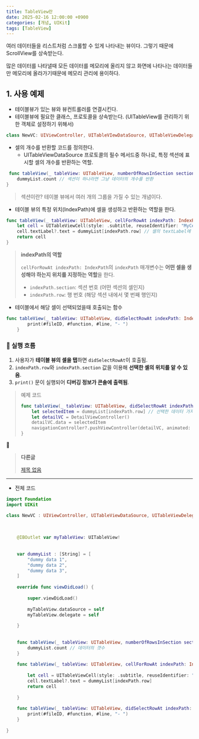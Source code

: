 ```yaml
---
title: TableView란
date: 2025-02-16 12:00:00 +0900
categories: [개념, UIKit]
tags: [TableView]
---
```



여러 데이터들을 리스트처럼 스크롤할 수 있게 나타내는 뷰이다. 그렇기 때문에 ScrollView를 상속받는다.

많은 데이터를 나타낼때 모든 데이터를 메모리에 올리지 않고 화면에 나타나는 데이터들만 메모리에 올라가기때문에 메모리 관리에 용이하다.

## 1. 사용 예제

- 테이블뷰가 있는 뷰와 뷰컨트롤러를 연결시킨다.
- 테이블뷰에 필요한 클래스, 프로토콜을 상속받는다. (UITableView를 관리하기 위한 객체로 설정하기 위해서)

```swift
class NewVC: UIViewController, UITableVIewDataSource, UITableViewDelegate
```

- 셀의 개수를 반환할 코드를 정의한다.
    - UITableViewDataSource 프로토콜의 필수 메서드중 하나로, 특정 섹션에 표시할 셀의 개수를 반환하는 역할.

```swift
 func tableView(_ tableView: UITableView, numberOfRowsInSection section: Int) -> Int {
    dummyList.count // 섹션이 하나라면 그냥 데이터의 개수를 반환
}
```

> 섹션이란?
테이블 뷰에서 여러 개의 그룹을 가질 수 있는 개념이다.
> 

- 테이블 뷰의 특정 위치(IndexPath)에 셀을 생성하고 반환하는 역할을 한다.

```swift
func tableView(_ tableView: UITableView, cellForRowAt indexPath: IndexPath) -> UITableViewCell {
    let cell = UITableViewCell(style: .subtitle, reuseIdentifier: "MyCell") //UITableViewCell - 셀을 생성
    cell.textLabel?.text = dummyList[indexPath.row] // 셀의 textLabel에 배열 텍스트 하나를 할당
    return cell
}
```

> **indexPath의 역할**
> 
> 
> `cellForRowAt indexPath: IndexPath`의 `indexPath` 매개변수는 **어떤 셀을 생성해야 하는지 위치를 지정하는 역할**을 한다.
> 
> - `indexPath.section`: 섹션 번호 (어떤 섹션의 셀인지)
> - `indexPath.row`: 행 번호 (해당 섹션 내에서 몇 번째 행인지)

- 테이블에서 해당 셀이 선택되었을때 호출되는 함수

```swift
func tableView(_ tableView: UITableView, didSelectRowAt indexPath: IndexPath) {
        print(#fileID, #function, #line, "- ")
    }
```

### 📌 실행 흐름

1. 사용자가 **테이블 뷰의 셀을 탭**하면 `didSelectRowAt`이 호출됨.
2. `indexPath.row`와 `indexPath.section` 값을 이용해 **선택한 셀의 위치를 알 수 있음**.
3. `print()` 문이 실행되어 **디버깅 정보가 콘솔에 출력됨**.

> 예제 코드
> 
> 
> ```swift
> func tableView(_ tableView: UITableView, didSelectRowAt indexPath: IndexPath) {
>     let selectedItem = dummyList[indexPath.row] // 선택한 데이터 가져오기
>     let detailVC = DetailViewController()
>     detailVC.data = selectedItem
>     navigationController?.pushViewController(detailVC, animated: true) // 화면 이동
> }
> ```
> 

<aside>
📖

> **다른글**
> 
> 
> [제목 없음](https://www.notion.so/191ee035a51f80f693d0e2582484a734?pvs=21)
> 
</aside>

---

- 전체 코드

```swift
import Foundation
import UIKit

class NewVC : UIViewController, UITableViewDataSource, UITableViewDelegate {
   
    
    
    @IBOutlet var myTableView: UITableView!
    
    
    var dummyList : [String] = [
        "dummy data 1",
        "dummy data 2",
        "dummy data 3",
    ]
    
    override func viewDidLoad() {
    
        super.viewDidLoad()
        
        myTableView.dataSource = self
        myTableView.delegate = self
        
    }
    
    
    func tableView(_ tableView: UITableView, numberOfRowsInSection section: Int) -> Int {
        dummyList.count // 데이터의 갯수
    }
    
    func tableView(_ tableView: UITableView, cellForRowAt indexPath: IndexPath) -> UITableViewCell {
        
        let cell = UITableViewCell(style: .subtitle, reuseIdentifier: "MyCell")
        cell.textLabel?.text = dummyList[indexPath.row]
        return cell
        
    }
    
    func tableView(_ tableView: UITableView, didSelectRowAt indexPath: IndexPath) {
        print(#fileID, #function, #line, "- ")
    }
    
}

```
